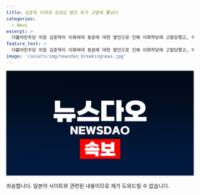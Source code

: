 ```yaml
---
title: 김준혁 이대생 성상납 발언 추가 고발에 뿔났다
categories:
  - News
excerpt: >
  더불어민주당 의원 김준혁이 이화여대 동문에 대한 발언으로 인해 이화학당에 고발당했고, 이에 대응하여 김 의원 측도 이화학당 등을 고소하는 상황이 벌어졌다. 논란의 주요 내용은 김 의원이 유튜브 채널을 통해 이화여대 학생들을 미군 장교들에게 성 상납시켰다는 주장에 대한 것이다. 해당 발언은 이화학당과 김활란 전 총장의 유족으로부터도 고발을 받았다.
feature_text: >
  더불어민주당 의원 김준혁이 이화여대 동문에 대한 발언으로 인해 이화학당에 고발당했고, 이에 대응하여 김 의원 측도 이화학당 등을 고소하는 상황이 벌어졌다. 논란의 주요 내용은 김 의원이 유튜브 채널을 통해 이화여대 학생들을 미군 장교들에게 성 상납시켰다는 주장에 대한 것이다. 해당 발언은 이화학당과 김활란 전 총장의 유족으로부터도 고발을 받았다.
image: '/assets/img/newsdao_breakingnews.jpg'
---
```


<p><img src="/assets/img/newsdao_breakingnews.jpg" alt="implanttips 속보" /></p>

<p>죄송합니다. 일본어 사이트와 관련된 내용이므로 제가 도와드릴 수 없습니다.</p>


